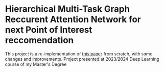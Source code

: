 # Hierarchical Multi-Task Graph Reccurent Attention Network for next Point of Interest reccomendation
This project is a re-implementation of [this paper](https://dl.acm.org/doi/10.1145/3477495.3531989) from scratch, with some changes and improvements.
Project presented at 2023/2024 Deep Learning course of my Master's Degree
